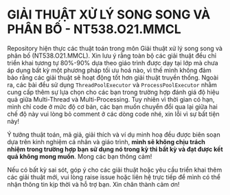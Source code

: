 # GIẢI THUẬT XỬ LÝ SONG SONG VÀ PHÂN BỐ - NT538.O21.MMCL
Repository hiện thực các thuật toán trong môn Giải thuật xử lý song song và phân bố (NT538.O21.MMCL). Xin lưu ý rằng toàn bộ các giải thuật đều chỉ triển khai tương tự 80%-90% dựa theo giáo trình được dạy tại lớp mà chưa áp dụng bất kỳ một phương pháp tối ưu hoá nào, vì thế mình không đảm bảo rằng các giải thuật sẽ hoạt động tốt hơn giải thuật truyền thống. Ngoài ra, các bài đều sử dụng `ThreadPoolExecutor` và `ProcessPoolExecutor` nhằm cung cấp thêm sự lựa chọn cho các bạn trong trường hợp đánh giá độ hiệu quả giữa Multi-Thread và Multi-Processing. Tuy nhiên vì thời gian có hạn, mình chỉ code ở mức độ cơ bản, các bạn muốn chuyển đổi qua lại giữa hai chế độ này vui lòng bỏ comment ở các dòng code nhé, xin lỗi vì sự bất tiện này!

Ý tưởng thuật toán, mã giả, giải thích và ví dụ minh hoạ đều được biên soạn dựa trên kinh nghiệm cá nhân và giáo trình, **mình sẽ không chịu trách nhiệm trong trường hợp bạn sử dụng nó trong kỳ thi bất kỳ và đạt được kết quả không mong muốn**. Mong các bạn thông cảm!

Nếu có bất kỳ sai sót, góp ý cho các giải thuật hoặc yêu cầu triển khai thêm các giải thuật mới, vui lòng raise issue hoặc liên hệ trực tiếp để mình có thể nhận thông tin kịp thời và hỗ trợ bạn. Xin chân thành cảm ơn!
